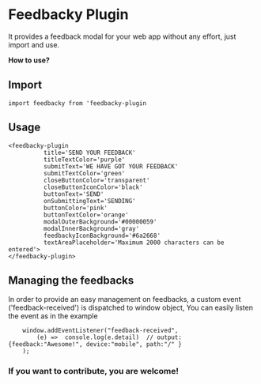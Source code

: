 # Feedbacky Plugin

It provides a feedback modal for your web app without any effort, just import and use.

**How to use?**

## Import

`import feedbacky from 'feedbacky-plugin`

## Usage

```
<feedbacky-plugin
          title='SEND YOUR FEEDBACK'
          titleTextColor='purple'
          submitText='WE HAVE GOT YOUR FEEDBACK'
          submitTextColor='green'
          closeButtonColor='transparent'
          closeButtonIconColor='black'
          buttonText='SEND'
          onSubmittingText='SENDING'
          buttonColor='pink'
          buttonTextColor='orange'
          modalOuterBackground='#00000059'
          modalInnerBackground='gray'
          feedbackyIconBackground='#6a2668'
          textAreaPlaceholder='Maximum 2000 characters can be entered'>
</feedbacky-plugin>

```

## **Managing the feedbacks**

In order to provide an easy management on feedbacks, a custom event ('feedback-received') is dispatched to window object, You can easily listen the event as in the example

```
    window.addEventListener("feedback-received",
        (e) =>	console.log(e.detail)  // output: {feedback:"Awesome!", device:"mobile", path:"/" }
    );
```

### If you want to contribute, you are welcome!
